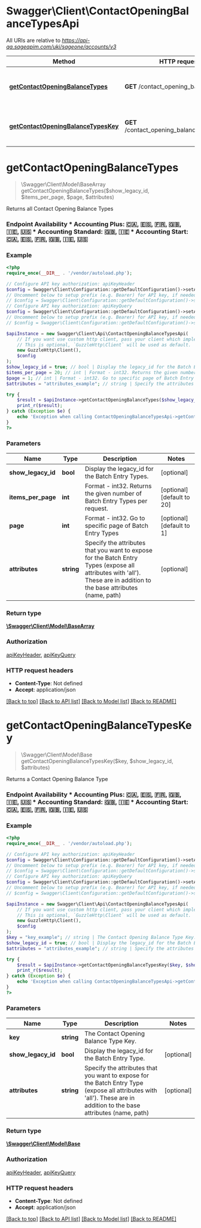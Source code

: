 # Swagger\Client\ContactOpeningBalanceTypesApi

All URIs are relative to *https://api-qa.sageapim.com/uki/sageone/accounts/v3*

Method | HTTP request | Description
------------- | ------------- | -------------
[**getContactOpeningBalanceTypes**](ContactOpeningBalanceTypesApi.md#getContactOpeningBalanceTypes) | **GET** /contact_opening_balance_types | Returns all Contact Opening Balance Types
[**getContactOpeningBalanceTypesKey**](ContactOpeningBalanceTypesApi.md#getContactOpeningBalanceTypesKey) | **GET** /contact_opening_balance_types/{key} | Returns a Contact Opening Balance Type


# **getContactOpeningBalanceTypes**
> \Swagger\Client\Model\BaseArray getContactOpeningBalanceTypes($show_legacy_id, $items_per_page, $page, $attributes)

Returns all Contact Opening Balance Types

### Endpoint Availability  * Accounting Plus: 🇨🇦, 🇪🇸, 🇫🇷, 🇬🇧, 🇮🇪, 🇺🇸 * Accounting Standard: 🇬🇧, 🇮🇪 * Accounting Start: 🇨🇦, 🇪🇸, 🇫🇷, 🇬🇧, 🇮🇪, 🇺🇸

### Example
```php
<?php
require_once(__DIR__ . '/vendor/autoload.php');

// Configure API key authorization: apiKeyHeader
$config = Swagger\Client\Configuration::getDefaultConfiguration()->setApiKey('Ocp-Apim-Subscription-Key', 'YOUR_API_KEY');
// Uncomment below to setup prefix (e.g. Bearer) for API key, if needed
// $config = Swagger\Client\Configuration::getDefaultConfiguration()->setApiKeyPrefix('Ocp-Apim-Subscription-Key', 'Bearer');
// Configure API key authorization: apiKeyQuery
$config = Swagger\Client\Configuration::getDefaultConfiguration()->setApiKey('subscription-key', 'YOUR_API_KEY');
// Uncomment below to setup prefix (e.g. Bearer) for API key, if needed
// $config = Swagger\Client\Configuration::getDefaultConfiguration()->setApiKeyPrefix('subscription-key', 'Bearer');

$apiInstance = new Swagger\Client\Api\ContactOpeningBalanceTypesApi(
    // If you want use custom http client, pass your client which implements `GuzzleHttp\ClientInterface`.
    // This is optional, `GuzzleHttp\Client` will be used as default.
    new GuzzleHttp\Client(),
    $config
);
$show_legacy_id = true; // bool | Display the legacy_id for the Batch Entry Types.
$items_per_page = 20; // int | Format - int32. Returns the given number of Batch Entry Types per request.
$page = 1; // int | Format - int32. Go to specific page of Batch Entry Types
$attributes = "attributes_example"; // string | Specify the attributes that you want to expose for the Batch Entry Types (expose all attributes with 'all'). These are in addition to the base attributes (name, path)

try {
    $result = $apiInstance->getContactOpeningBalanceTypes($show_legacy_id, $items_per_page, $page, $attributes);
    print_r($result);
} catch (Exception $e) {
    echo 'Exception when calling ContactOpeningBalanceTypesApi->getContactOpeningBalanceTypes: ', $e->getMessage(), PHP_EOL;
}
?>
```

### Parameters

Name | Type | Description  | Notes
------------- | ------------- | ------------- | -------------
 **show_legacy_id** | **bool**| Display the legacy_id for the Batch Entry Types. | [optional]
 **items_per_page** | **int**| Format - int32. Returns the given number of Batch Entry Types per request. | [optional] [default to 20]
 **page** | **int**| Format - int32. Go to specific page of Batch Entry Types | [optional] [default to 1]
 **attributes** | **string**| Specify the attributes that you want to expose for the Batch Entry Types (expose all attributes with &#39;all&#39;). These are in addition to the base attributes (name, path) | [optional]

### Return type

[**\Swagger\Client\Model\BaseArray**](../Model/BaseArray.md)

### Authorization

[apiKeyHeader](../../README.md#apiKeyHeader), [apiKeyQuery](../../README.md#apiKeyQuery)

### HTTP request headers

 - **Content-Type**: Not defined
 - **Accept**: application/json

[[Back to top]](#) [[Back to API list]](../../README.md#documentation-for-api-endpoints) [[Back to Model list]](../../README.md#documentation-for-models) [[Back to README]](../../README.md)

# **getContactOpeningBalanceTypesKey**
> \Swagger\Client\Model\Base getContactOpeningBalanceTypesKey($key, $show_legacy_id, $attributes)

Returns a Contact Opening Balance Type

### Endpoint Availability  * Accounting Plus: 🇨🇦, 🇪🇸, 🇫🇷, 🇬🇧, 🇮🇪, 🇺🇸 * Accounting Standard: 🇬🇧, 🇮🇪 * Accounting Start: 🇨🇦, 🇪🇸, 🇫🇷, 🇬🇧, 🇮🇪, 🇺🇸

### Example
```php
<?php
require_once(__DIR__ . '/vendor/autoload.php');

// Configure API key authorization: apiKeyHeader
$config = Swagger\Client\Configuration::getDefaultConfiguration()->setApiKey('Ocp-Apim-Subscription-Key', 'YOUR_API_KEY');
// Uncomment below to setup prefix (e.g. Bearer) for API key, if needed
// $config = Swagger\Client\Configuration::getDefaultConfiguration()->setApiKeyPrefix('Ocp-Apim-Subscription-Key', 'Bearer');
// Configure API key authorization: apiKeyQuery
$config = Swagger\Client\Configuration::getDefaultConfiguration()->setApiKey('subscription-key', 'YOUR_API_KEY');
// Uncomment below to setup prefix (e.g. Bearer) for API key, if needed
// $config = Swagger\Client\Configuration::getDefaultConfiguration()->setApiKeyPrefix('subscription-key', 'Bearer');

$apiInstance = new Swagger\Client\Api\ContactOpeningBalanceTypesApi(
    // If you want use custom http client, pass your client which implements `GuzzleHttp\ClientInterface`.
    // This is optional, `GuzzleHttp\Client` will be used as default.
    new GuzzleHttp\Client(),
    $config
);
$key = "key_example"; // string | The Contact Opening Balance Type Key.
$show_legacy_id = true; // bool | Display the legacy_id for the Batch Entry Type.
$attributes = "attributes_example"; // string | Specify the attributes that you want to expose for the Batch Entry Type (expose all attributes with 'all'). These are in addition to the base attributes (name, path)

try {
    $result = $apiInstance->getContactOpeningBalanceTypesKey($key, $show_legacy_id, $attributes);
    print_r($result);
} catch (Exception $e) {
    echo 'Exception when calling ContactOpeningBalanceTypesApi->getContactOpeningBalanceTypesKey: ', $e->getMessage(), PHP_EOL;
}
?>
```

### Parameters

Name | Type | Description  | Notes
------------- | ------------- | ------------- | -------------
 **key** | **string**| The Contact Opening Balance Type Key. |
 **show_legacy_id** | **bool**| Display the legacy_id for the Batch Entry Type. | [optional]
 **attributes** | **string**| Specify the attributes that you want to expose for the Batch Entry Type (expose all attributes with &#39;all&#39;). These are in addition to the base attributes (name, path) | [optional]

### Return type

[**\Swagger\Client\Model\Base**](../Model/Base.md)

### Authorization

[apiKeyHeader](../../README.md#apiKeyHeader), [apiKeyQuery](../../README.md#apiKeyQuery)

### HTTP request headers

 - **Content-Type**: Not defined
 - **Accept**: application/json

[[Back to top]](#) [[Back to API list]](../../README.md#documentation-for-api-endpoints) [[Back to Model list]](../../README.md#documentation-for-models) [[Back to README]](../../README.md)


